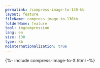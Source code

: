 ```yaml
---
permalink: /compress-image-to-130-kb
layout: feature
fileName: compress-image-to-130kb
folderName: feature
tool: imgcompression
lang: en
size: 130
type: kb
nointernationalization: true
---
```

{%- include compress-image-to-X.html -%}       
